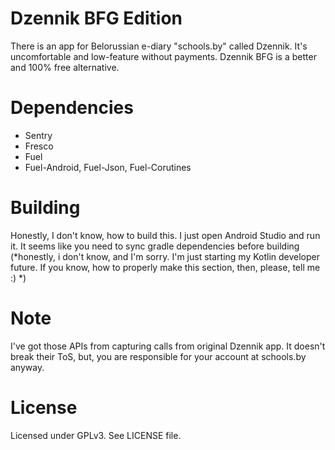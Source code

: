 # Dzennik BFG Edition
There is an app for Belorussian e-diary "schools.by" called Dzennik. It's uncomfortable and low-feature without payments. Dzennik BFG is a better and 100% free alternative.

# Dependencies
- Sentry
- Fresco
- Fuel
- Fuel-Android, Fuel-Json, Fuel-Corutines

# Building
Honestly, I don't know, how to build this. I just open Android Studio and run it. It seems like you need to sync gradle dependencies before building (*honestly, i don't know, and I'm sorry. I'm just starting my Kotlin developer future. If you know, how to properly make this section, then, please, tell me :) *)

# Note
I've got those APIs from capturing calls from original Dzennik app. It doesn't break their ToS, but, you are responsible for your account at schools.by anyway.

# License
Licensed under GPLv3. See LICENSE file.




